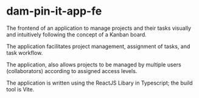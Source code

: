 # dam-pin-it-app-fe

The frontend of an application to manage projects and their tasks visually and intuitively following the concept of a Kanban board.

The application facilitates project management, assignment of tasks, and task workflow.

The application, also allows projects to be managed by multiple users (collaborators) according to assigned access levels.

The application is written using the ReactJS Libary in Typescript; the build tool is Vite.
